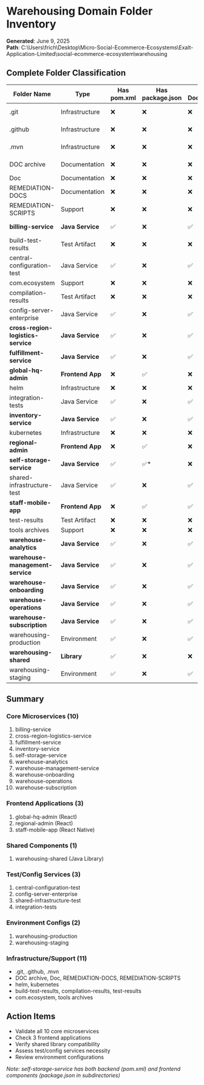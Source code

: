 # Warehousing Domain Folder Inventory
**Generated**: June 9, 2025  
**Path**: C:\Users\frich\Desktop\Micro-Social-Ecommerce-Ecosystems\Exalt-Application-Limited\social-ecommerce-ecosystem\warehousing

## Complete Folder Classification

| Folder Name | Type | Has pom.xml | Has package.json | Has Dockerfile | Classification |
|-------------|------|-------------|------------------|----------------|----------------|
| .git | Infrastructure | ❌ | ❌ | ❌ | Git Repository Metadata |
| .github | Infrastructure | ❌ | ❌ | ❌ | GitHub Configuration |
| .mvn | Infrastructure | ❌ | ❌ | ❌ | Maven Wrapper Files |
| DOC archive | Documentation | ❌ | ❌ | ❌ | Documentation Archive |
| Doc | Documentation | ❌ | ❌ | ❌ | Documentation |
| REMEDIATION-DOCS | Documentation | ❌ | ❌ | ❌ | Remediation Documentation |
| REMEDIATION-SCRIPTS | Support | ❌ | ❌ | ❌ | Remediation Scripts |
| **billing-service** | **Java Service** | ✅ | ❌ | ✅ | **Java Microservice** |
| build-test-results | Test Artifact | ❌ | ❌ | ❌ | Test Results |
| central-configuration-test | Java Service | ✅ | ❌ | ✅ | Test/Config Service |
| com.ecosystem | Support | ❌ | ❌ | ❌ | Legacy/Unused |
| compilation-results | Test Artifact | ❌ | ❌ | ❌ | Compilation Output |
| config-server-enterprise | Java Service | ✅ | ❌ | ✅ | Configuration Service |
| **cross-region-logistics-service** | **Java Service** | ✅ | ❌ | ✅ | **Java Microservice** |
| **fulfillment-service** | **Java Service** | ✅ | ❌ | ✅ | **Java Microservice** |
| **global-hq-admin** | **Frontend App** | ❌ | ✅ | ❌ | **React Frontend** |
| helm | Infrastructure | ❌ | ❌ | ❌ | Helm Charts |
| integration-tests | Java Service | ✅ | ❌ | ✅ | Integration Test Suite |
| **inventory-service** | **Java Service** | ✅ | ❌ | ✅ | **Java Microservice** |
| kubernetes | Infrastructure | ❌ | ❌ | ❌ | K8s Manifests |
| **regional-admin** | **Frontend App** | ❌ | ✅ | ❌ | **React Frontend** |
| **self-storage-service** | **Java Service** | ✅ | ✅* | ❌ | **Java Service + Frontend** |
| shared-infrastructure-test | Java Service | ✅ | ❌ | ✅ | Test Infrastructure |
| **staff-mobile-app** | **Frontend App** | ❌ | ✅ | ✅ | **React Native App** |
| test-results | Test Artifact | ❌ | ❌ | ❌ | Test Output |
| tools archives | Support | ❌ | ❌ | ❌ | Tool Archives |
| **warehouse-analytics** | **Java Service** | ✅ | ❌ | ✅ | **Java Microservice** |
| **warehouse-management-service** | **Java Service** | ✅ | ❌ | ✅ | **Java Microservice** |
| **warehouse-onboarding** | **Java Service** | ✅ | ❌ | ✅ | **Java Microservice** |
| **warehouse-operations** | **Java Service** | ✅ | ❌ | ✅ | **Java Microservice** |
| **warehouse-subscription** | **Java Service** | ✅ | ❌ | ✅ | **Java Microservice** |
| warehousing-production | Environment | ✅ | ❌ | ✅ | Production Config |
| **warehousing-shared** | **Library** | ✅ | ❌ | ❌ | **Shared Library** |
| warehousing-staging | Environment | ✅ | ❌ | ✅ | Staging Config |

## Summary

### Core Microservices (10)
1. billing-service
2. cross-region-logistics-service
3. fulfillment-service
4. inventory-service
5. self-storage-service
6. warehouse-analytics
7. warehouse-management-service
8. warehouse-onboarding
9. warehouse-operations
10. warehouse-subscription

### Frontend Applications (3)
1. global-hq-admin (React)
2. regional-admin (React)
3. staff-mobile-app (React Native)

### Shared Components (1)
1. warehousing-shared (Java Library)

### Test/Config Services (3)
1. central-configuration-test
2. config-server-enterprise
3. shared-infrastructure-test
4. integration-tests

### Environment Configs (2)
1. warehousing-production
2. warehousing-staging

### Infrastructure/Support (11)
- .git, .github, .mvn
- DOC archive, Doc, REMEDIATION-DOCS, REMEDIATION-SCRIPTS
- helm, kubernetes
- build-test-results, compilation-results, test-results
- com.ecosystem, tools archives

## Action Items
- Validate all 10 core microservices
- Check 3 frontend applications
- Verify shared library compatibility
- Assess test/config services necessity
- Review environment configurations

*Note: self-storage-service has both backend (pom.xml) and frontend components (package.json in subdirectories)*